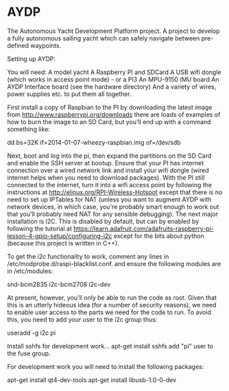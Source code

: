 AYDP
====

The Autonomous Yacht Development Platform project. A project to develop a fully autonomous sailing yacht which can safely navigate between pre-defined waypoints.

Setting up AYDP:

You will need:
  A model yacht
  A Raspberry PI and SDCard
  A USB wifi dongle (which works in access point mode) - or a PI3
  An MPU-9150 IMU board
  An AYDP Interface board (see the hardware directory)
  And a variety of wires, power supplies etc. to put them all together.

First install a copy of Raspbian to the PI by downloading the latest image from http://www.raspberrypi.org/downloads there are loads of examples of how to burn the image to an SD Card, but you'll end up with a command something like:

dd bs=32K if=2014-01-07-wheezy-raspbian.img  of=/dev/sdb

Next, boot and log into the pi, then expand the partitions on the SD Card and enable the SSH server at bootup. Ensure that your PI has internet connection over a wired network link and install your wifi dongle (wired internet helps when you need to download packages). With the PI still connected to the internet, turn it into a wifi access point by following the instructions at http://elinux.org/RPI-Wireless-Hotspot except that there is no need to set up IPTables for NAT (unless you want to augment AYDP with network devices, in which case, you're probably smart enough to work out that you'll probably need NAT for any sensible debugging). The next major installation is I2C. This is disabled by default, but can by enabled by following the tutorial at https://learn.adafruit.com/adafruits-raspberry-pi-lesson-4-gpio-setup/configuring-i2c except for the bits about python (because this project is written in C++).

To get the i2c functionality to work, comment any lines in /etc/modprobe.d/raspi-blacklist.conf. and ensure the following modules are in /etc/modules:

snd-bcm2835
i2c-bcm2708
i2c-dev

At present, however, you'll only be able to run the code as root. Given that this is an utterly hideous idea (for a number of security reasons), we need to enable user access to the parts we need for the code to run. To avoid this, you need to add your user to the i2c group thus:

useradd -g i2c pi

Install sshfs for development work...
apt-get install sshfs
add "pi" user to the fuse group.

For development work you will need to install the following packages:

apt-get install qt4-dev-tools
apt-get install libusb-1.0-0-dev
